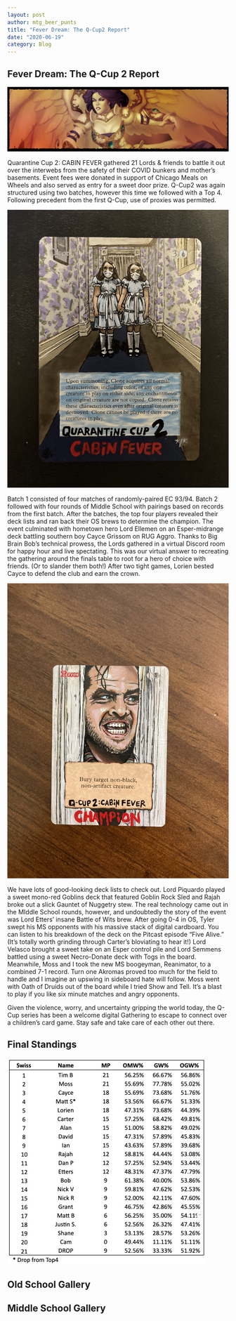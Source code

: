 ```yaml
---
layout: post
author: mtg_beer_punts
title: "Fever Dream: The Q-Cup2 Report"
date: "2020-06-19"
category: Blog
---
```


## Fever Dream: The Q-Cup 2 Report

![](/assets/images/banners/akroma.jpg)

Quarantine Cup 2: CABIN FEVER gathered 21 Lords & friends to battle it out over the interwebs from the safety of their COVID bunkers and mother’s basements. Event fees were donated in support of Chicago Meals on Wheels and also served as entry for a sweet door prize. Q-Cup2 was again structured using two batches, however this time we followed with a Top 4. Following precedent from the first Q-Cup, use of proxies was permitted.

![*Door Prize*](/assets/images/2020/IMG_0354.jpg)

Batch 1 consisted of four matches of randomly-paired EC 93/94. Batch 2 followed with four rounds of Middle School with pairings based on records from the first batch. After the batches, the top four players revealed their deck lists and ran back their OS brews to determine the champion. The event culminated with hometown hero Lord Ellemen on an Esper-midrange deck battling southern boy Cayce Grissom on RUG Aggro. Thanks to Big Brain Bob’s technical prowess, the Lords gathered in a virtual Discord room for happy hour and live spectating. This was our virtual answer to recreating the gathering around the finals table to root for a hero of choice with friends. (Or to slander them both!) After two tight games, Lorien bested Cayce to defend the club and earn the crown.

![*First Prize*](/assets/images/2020/IMG_0388.jpg)

We have lots of good-looking deck lists to check out. Lord Piquardo played a sweet mono-red Goblins deck that featured Goblin Rock Sled and Rajah broke out a slick Gauntet of Nuggetry stew. The real technology came out in the MIddle School rounds, however, and undoubtedly the story of the event was Lord Etters’ insane Battle of Wits brew. After going 0-4 in OS, Tyler swept his MS opponents with his massive stack of digital cardboard. You can listen to his breakdown of the deck on the Pitcast episode “Five Alive.” (It’s totally worth grinding through Carter’s bloviating to hear it!) Lord Velasco brought a sweet take on an Esper control pile and Lord Semmens battled using a sweet Necro-Donate deck with Togs in the board. Meanwhile, Moss and I took the new MS boogeyman, Reanimator, to a combined 7-1 record. Turn one Akromas proved too much for the field to handle and I imagine an upswing in sideboard hate will follow. Moss went with Oath of Druids out of the board while I tried Show and Tell. It’s a blast to play if you like six minute matches and angry opponents.

Given the violence, worry, and uncertainty gripping the world today, the Q-Cup series has been a welcome digital Gathering to escape to connect over a children’s card game. Stay safe and take care of each other out there.   

## Final Standings

![](/assets/images/2020/qc2_standings.jpg)

## Old School Gallery

## Middle School Gallery
